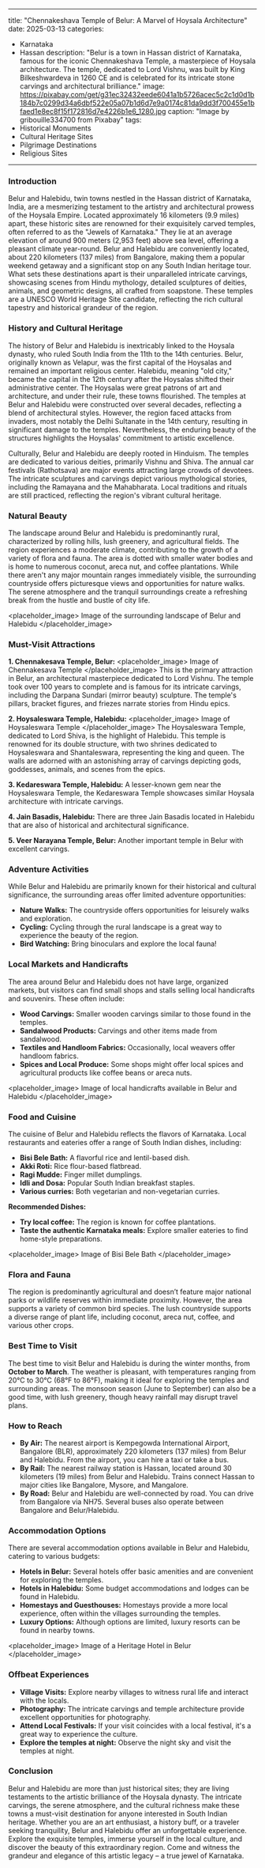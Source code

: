
---
title: "Chennakeshava Temple of Belur: A Marvel of Hoysala Architecture"
date: 2025-03-13
categories:
  - Karnataka
  - Hassan
description: "Belur is a town in Hassan district of Karnataka, famous for the iconic Chennakeshava Temple, a masterpiece of Hoysala architecture. The temple, dedicated to Lord Vishnu, was built by King Bilkeshwardeva in 1260 CE and is celebrated for its intricate stone carvings and architectural brilliance."
image: https://pixabay.com/get/g31ec32432eede6041a1b5726acec5c2c1d0d1b184b7c0299d34a6dbf522e05a07b1d6d7e9a0174c81da9dd3f700455e1bfaed1e8ec8f15f172816d7e4226b1e6_1280.jpg
caption: "Image by gribouille334700 from Pixabay"
tags: 
  - Historical Monuments
  - Cultural Heritage Sites
  - Pilgrimage Destinations
  - Religious Sites
---


### **Introduction**

Belur and Halebidu, twin towns nestled in the Hassan district of Karnataka, India, are a mesmerizing testament to the artistry and architectural prowess of the Hoysala Empire. Located approximately 16 kilometers (9.9 miles) apart, these historic sites are renowned for their exquisitely carved temples, often referred to as the "Jewels of Karnataka." They lie at an average elevation of around 900 meters (2,953 feet) above sea level, offering a pleasant climate year-round. Belur and Halebidu are conveniently located, about 220 kilometers (137 miles) from Bangalore, making them a popular weekend getaway and a significant stop on any South Indian heritage tour. What sets these destinations apart is their unparalleled intricate carvings, showcasing scenes from Hindu mythology, detailed sculptures of deities, animals, and geometric designs, all crafted from soapstone. These temples are a UNESCO World Heritage Site candidate, reflecting the rich cultural tapestry and historical grandeur of the region.

### **History and Cultural Heritage**

The history of Belur and Halebidu is inextricably linked to the Hoysala dynasty, who ruled South India from the 11th to the 14th centuries. Belur, originally known as Velapur, was the first capital of the Hoysalas and remained an important religious center. Halebidu, meaning "old city," became the capital in the 12th century after the Hoysalas shifted their administrative center. The Hoysalas were great patrons of art and architecture, and under their rule, these towns flourished. The temples at Belur and Halebidu were constructed over several decades, reflecting a blend of architectural styles. However, the region faced attacks from invaders, most notably the Delhi Sultanate in the 14th century, resulting in significant damage to the temples. Nevertheless, the enduring beauty of the structures highlights the Hoysalas' commitment to artistic excellence.

Culturally, Belur and Halebidu are deeply rooted in Hinduism. The temples are dedicated to various deities, primarily Vishnu and Shiva. The annual car festivals (Rathotsava) are major events attracting large crowds of devotees. The intricate sculptures and carvings depict various mythological stories, including the Ramayana and the Mahabharata. Local traditions and rituals are still practiced, reflecting the region's vibrant cultural heritage.

### **Natural Beauty**

The landscape around Belur and Halebidu is predominantly rural, characterized by rolling hills, lush greenery, and agricultural fields. The region experiences a moderate climate, contributing to the growth of a variety of flora and fauna. The area is dotted with smaller water bodies and is home to numerous coconut, areca nut, and coffee plantations. While there aren't any major mountain ranges immediately visible, the surrounding countryside offers picturesque views and opportunities for nature walks. The serene atmosphere and the tranquil surroundings create a refreshing break from the hustle and bustle of city life.

<placeholder_image> Image of the surrounding landscape of Belur and Halebidu </placeholder_image>

### **Must-Visit Attractions**

**1. Chennakesava Temple, Belur:** <placeholder_image> Image of Chennakesava Temple </placeholder_image>
   This is the primary attraction in Belur, an architectural masterpiece dedicated to Lord Vishnu. The temple took over 100 years to complete and is famous for its intricate carvings, including the Darpana Sundari (mirror beauty) sculpture. The temple's pillars, bracket figures, and friezes narrate stories from Hindu epics.

**2. Hoysaleswara Temple, Halebidu:** <placeholder_image> Image of Hoysaleswara Temple </placeholder_image>
   The Hoysaleswara Temple, dedicated to Lord Shiva, is the highlight of Halebidu. This temple is renowned for its double structure, with two shrines dedicated to Hoysaleswara and Shantaleswara, representing the king and queen. The walls are adorned with an astonishing array of carvings depicting gods, goddesses, animals, and scenes from the epics.

**3. Kedareswara Temple, Halebidu:**
   A lesser-known gem near the Hoysaleswara Temple, the Kedareswara Temple showcases similar Hoysala architecture with intricate carvings.

**4. Jain Basadis, Halebidu:**
   There are three Jain Basadis located in Halebidu that are also of historical and architectural significance.

**5. Veer Narayana Temple, Belur:**
   Another important temple in Belur with excellent carvings.

### **Adventure Activities**

While Belur and Halebidu are primarily known for their historical and cultural significance, the surrounding areas offer limited adventure opportunities:

*   **Nature Walks:** The countryside offers opportunities for leisurely walks and exploration.
*   **Cycling:** Cycling through the rural landscape is a great way to experience the beauty of the region.
*   **Bird Watching:** Bring binoculars and explore the local fauna!

### **Local Markets and Handicrafts**

The area around Belur and Halebidu does not have large, organized markets, but visitors can find small shops and stalls selling local handicrafts and souvenirs. These often include:

*   **Wood Carvings:** Smaller wooden carvings similar to those found in the temples.
*   **Sandalwood Products:** Carvings and other items made from sandalwood.
*   **Textiles and Handloom Fabrics:** Occasionally, local weavers offer handloom fabrics.
*   **Spices and Local Produce:** Some shops might offer local spices and agricultural products like coffee beans or areca nuts.

<placeholder_image> Image of local handicrafts available in Belur and Halebidu </placeholder_image>

### **Food and Cuisine**

The cuisine of Belur and Halebidu reflects the flavors of Karnataka. Local restaurants and eateries offer a range of South Indian dishes, including:

*   **Bisi Bele Bath:** A flavorful rice and lentil-based dish.
*   **Akki Roti:** Rice flour-based flatbread.
*   **Ragi Mudde:** Finger millet dumplings.
*   **Idli and Dosa:** Popular South Indian breakfast staples.
*   **Various curries:** Both vegetarian and non-vegetarian curries.

**Recommended Dishes:**

*   **Try local coffee:** The region is known for coffee plantations.
*   **Taste the authentic Karnataka meals:** Explore smaller eateries to find home-style preparations.

<placeholder_image> Image of Bisi Bele Bath </placeholder_image>

### **Flora and Fauna**

The region is predominantly agricultural and doesn’t feature major national parks or wildlife reserves within immediate proximity. However, the area supports a variety of common bird species. The lush countryside supports a diverse range of plant life, including coconut, areca nut, coffee, and various other crops.

### **Best Time to Visit**

The best time to visit Belur and Halebidu is during the winter months, from **October to March**. The weather is pleasant, with temperatures ranging from 20°C to 30°C (68°F to 86°F), making it ideal for exploring the temples and surrounding areas. The monsoon season (June to September) can also be a good time, with lush greenery, though heavy rainfall may disrupt travel plans.

### **How to Reach**

*   **By Air:** The nearest airport is Kempegowda International Airport, Bangalore (BLR), approximately 220 kilometers (137 miles) from Belur and Halebidu. From the airport, you can hire a taxi or take a bus.
*   **By Rail:** The nearest railway station is Hassan, located around 30 kilometers (19 miles) from Belur and Halebidu. Trains connect Hassan to major cities like Bangalore, Mysore, and Mangalore.
*   **By Road:** Belur and Halebidu are well-connected by road. You can drive from Bangalore via NH75. Several buses also operate between Bangalore and Belur/Halebidu.

### **Accommodation Options**

There are several accommodation options available in Belur and Halebidu, catering to various budgets:

*   **Hotels in Belur:** Several hotels offer basic amenities and are convenient for exploring the temples.
*   **Hotels in Halebidu:** Some budget accommodations and lodges can be found in Halebidu.
*   **Homestays and Guesthouses:** Homestays provide a more local experience, often within the villages surrounding the temples.
*   **Luxury Options:** Although options are limited, luxury resorts can be found in nearby towns.

<placeholder_image> Image of a Heritage Hotel in Belur </placeholder_image>

### **Offbeat Experiences**

*   **Village Visits:** Explore nearby villages to witness rural life and interact with the locals.
*   **Photography:** The intricate carvings and temple architecture provide excellent opportunities for photography.
*   **Attend Local Festivals:** If your visit coincides with a local festival, it's a great way to experience the culture.
*   **Explore the temples at night:** Observe the night sky and visit the temples at night.

### **Conclusion**

Belur and Halebidu are more than just historical sites; they are living testaments to the artistic brilliance of the Hoysala dynasty. The intricate carvings, the serene atmosphere, and the cultural richness make these towns a must-visit destination for anyone interested in South Indian heritage. Whether you are an art enthusiast, a history buff, or a traveler seeking tranquility, Belur and Halebidu offer an unforgettable experience. Explore the exquisite temples, immerse yourself in the local culture, and discover the beauty of this extraordinary region. Come and witness the grandeur and elegance of this artistic legacy – a true jewel of Karnataka.


